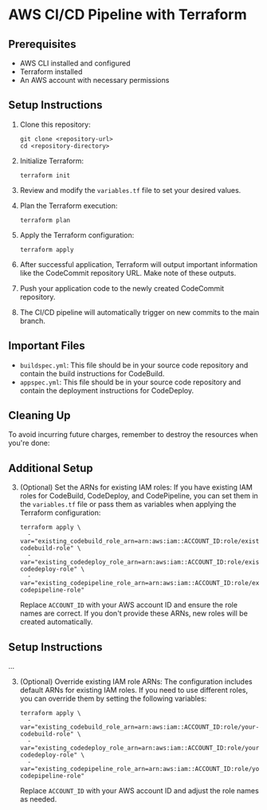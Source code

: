 # AWS CI/CD Pipeline with Terraform

## Prerequisites

- AWS CLI installed and configured
- Terraform installed
- An AWS account with necessary permissions

## Setup Instructions

1. Clone this repository:
   ```
   git clone <repository-url>
   cd <repository-directory>
   ```

2. Initialize Terraform:
   ```
   terraform init
   ```

3. Review and modify the `variables.tf` file to set your desired values.

4. Plan the Terraform execution:
   ```
   terraform plan
   ```

5. Apply the Terraform configuration:
   ```
   terraform apply
   ```

6. After successful application, Terraform will output important information like the CodeCommit repository URL. Make note of these outputs.

7. Push your application code to the newly created CodeCommit repository.

8. The CI/CD pipeline will automatically trigger on new commits to the main branch.

## Important Files

- `buildspec.yml`: This file should be in your source code repository and contain the build instructions for CodeBuild.
- `appspec.yml`: This file should be in your source code repository and contain the deployment instructions for CodeDeploy.

## Cleaning Up

To avoid incurring future charges, remember to destroy the resources when you're done:

## Additional Setup

3. (Optional) Set the ARNs for existing IAM roles:
   If you have existing IAM roles for CodeBuild, CodeDeploy, and CodePipeline, you can set them in the `variables.tf` file or pass them as variables when applying the Terraform configuration:
   ```
   terraform apply \
     -var="existing_codebuild_role_arn=arn:aws:iam::ACCOUNT_ID:role/existing-codebuild-role" \
     -var="existing_codedeploy_role_arn=arn:aws:iam::ACCOUNT_ID:role/existing-codedeploy-role" \
     -var="existing_codepipeline_role_arn=arn:aws:iam::ACCOUNT_ID:role/existing-codepipeline-role"
   ```

   Replace `ACCOUNT_ID` with your AWS account ID and ensure the role names are correct.
   If you don't provide these ARNs, new roles will be created automatically.

## Setup Instructions

...

3. (Optional) Override existing IAM role ARNs:
   The configuration includes default ARNs for existing IAM roles. If you need to use different roles, you can override them by setting the following variables:
   ```
   terraform apply \
     -var="existing_codebuild_role_arn=arn:aws:iam::ACCOUNT_ID:role/your-codebuild-role" \
     -var="existing_codedeploy_role_arn=arn:aws:iam::ACCOUNT_ID:role/your-codedeploy-role" \
     -var="existing_codepipeline_role_arn=arn:aws:iam::ACCOUNT_ID:role/your-codepipeline-role"
   ```

   Replace `ACCOUNT_ID` with your AWS account ID and adjust the role names as needed.
